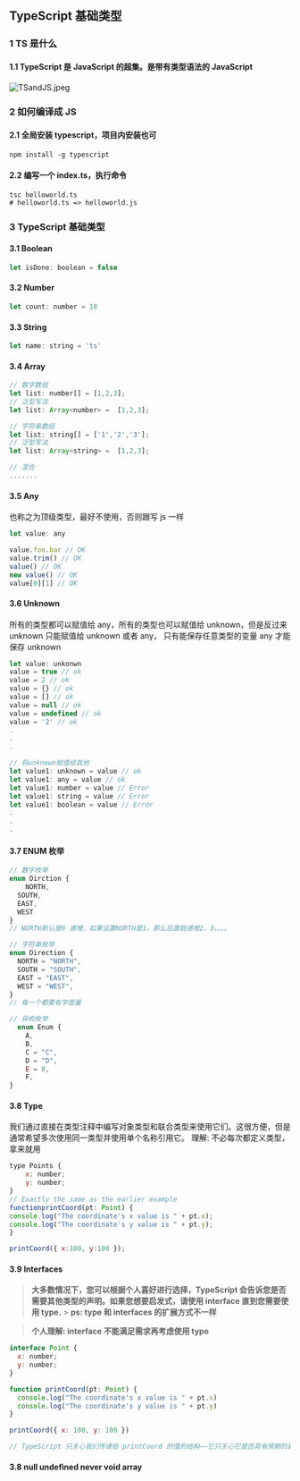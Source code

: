 ## TypeScript 基础类型

### 1 TS 是什么

#### 1.1 TypeScript 是 JavaScript 的超集。是带有类型语法的 JavaScript

![TSandJS.jpeg](https://cdn.nlark.com/yuque/0/2021/jpeg/22303167/1636003420236-5c9e5bc0-0a5b-49a1-b142-170d1f9ad276.jpeg#clientId=ub9f63c65-cf35-4&from=ui&id=u1ac706d2&margin=%5Bobject%20Object%5D&name=TSandJS.jpeg&originHeight=225&originWidth=225&originalType=binary&ratio=1&size=8034&status=done&style=none&taskId=u1cd07244-7462-482d-bf47-edd7fa4fb70)

### 2 如何编译成 JS

#### 2.1 全局安装 typescript，项目内安装也可

```shell
npm install -g typescript
```

#### 2.2 编写一个 index.ts，执行命令

```shell
tsc helloworld.ts
# helloworld.ts => helloworld.js
```

###

### 3 TypeScript 基础类型

#### 3.1 Boolean

```javascript
let isDone: boolean = false
```

#### 3.2 Number

```javascript
let count: number = 18
```

#### 3.3 String

```javascript
let name: string = 'ts'
```

#### 3.4 Array

```javascript
// 数字数组
let list: number[] = [1,2,3];
// 泛型写法
let list: Array<number> =  [1,2,3];

// 字符串数组
let list: string[] = ['1','2','3'];
// 泛型写法
let list: Array<string> =  [1,2,3];

// 混合
.......
```

#### 3.5 Any

也称之为顶级类型，最好不使用，否则跟写 js 一样

```javascript
let value: any

value.foo.bar // OK
value.trim() // OK
value() // OK
new value() // OK
value[0][1] // OK
```

#### 3.6 Unknown

所有的类型都可以赋值给 any，所有的类型也可以赋值给 unknown，但是反过来 unknown 只能赋值给 unknown 或者 any，
只有能保存任意类型的变量 any 才能保存 unknown

```javascript
let value: unkonwn
value = true // ok
value = 2 // ok
value = {} // ok
value = [] // ok
value = null // ok
value = undefined // ok
value = '2' // ok
.
.
.

// 将unknown赋值给其他
let value1: unknown = value // ok
let value1: any = value // ok
let value1: number = value // Error
let value1: string = value // Error
let value1: boolean = value // Error
.
.
.
```

#### 3.7 ENUM 枚举

```javascript
// 数字枚举
enum Dirction {
	NORTH,
  SOUTH,
  EAST,
  WEST
}
// NORTH默认是0 递增，如果设置NORTH是1，那么后面就递增2，3。。。。

// 字符串枚举
enum Direction {
  NORTH = "NORTH",
  SOUTH = "SOUTH",
  EAST = "EAST",
  WEST = "WEST",
}
// 每一个都要有字面量

// 异构枚举
  enum Enum {
    A,
    B,
    C = "C",
    D = "D",
    E = 8,
    F,
}

```

#### 3.8 Type

我们通过直接在类型注释中编写对象类型和联合类型来使用它们。这很方便，但是通常希望多次使用同一类型并使用单个名称引用它。
理解: 不必每次都定义类型，拿来就用

```javascript
type Points {
	x: number;
	y: number;
}
// Exactly the same as the earlier example
functionprintCoord(pt: Point) {
console.log("The coordinate's x value is " + pt.x);
console.log("The coordinate's y value is " + pt.y);
}

printCoord({ x:100, y:100 });
```

#### 3.9 Interfaces

> **大多数情况下，您可以根据个人喜好进行选择，TypeScript 会告诉您是否需要其他类型的声明。如果您想要启发式，请使用 interface 直到您需要使用 type.** > **ps: type 和 interfaces 的扩展方式不一样**

> **个人理解: interface 不能满足需求再考虑使用 type**

```javascript
interface Point {
  x: number;
  y: number;
}

function printCoord(pt: Point) {
  console.log("The coordinate's x value is " + pt.x)
  console.log("The coordinate's y value is " + pt.y)
}

printCoord({ x: 100, y: 100 })

// TypeScript 只关心我们传递给 printCoord 的值的结构——它只关心它是否具有预期的属性。仅仅关注类型的结构和功能，这就是为什么我们称TypeScript 为结构类型系统。
```

#### 3.8 null undefined never void array

###
